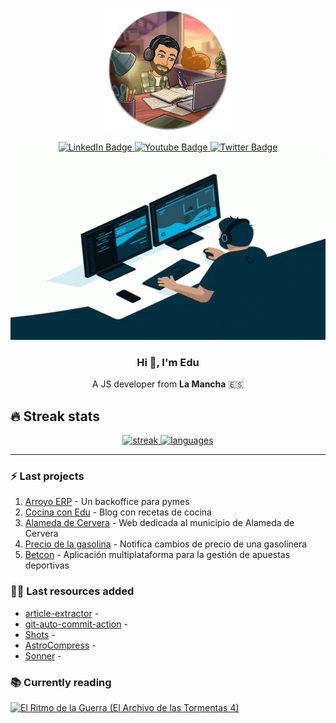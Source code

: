 <p align="center" width="300">
   <img align="center" width="200" src="./assets/image.png" />
</p>

<div id="social" align="center">
  <div id="badges">
    <a href="https://www.linkedin.com/in/eduardoparramazuecos/">
      <img src="https://img.shields.io/badge/LinkedIn-blue?style=for-the-badge&logo=linkedin&logoColor=white" alt="LinkedIn Badge"/>
    </a>
    <a href="http://www.eduardoparra.es/">
      <img src="https://img.shields.io/badge/Blogger-orange?style=for-the-badge&logo=blogger&logoColor=white" alt="Youtube Badge"/>
    </a>
    <a href="https://twitter.com/_eduparra">
      <img src="https://img.shields.io/badge/Twitter-blue?style=for-the-badge&logo=twitter&logoColor=white" alt="Twitter Badge"/>
    </a>
  </div>
</div>

<div align="center">
  <img src="./assets/coding.gif" width="600" height="300"/>
</div>




<div align="center">
  <h3>Hi 👋, I'm Edu </h3>
  <p>A JS developer from <span style='font-weight: bold'>La Mancha</span> 🇪🇸</p>
</div>

## 🔥 Streak stats

<div align="center" width='auto'>
  <a href="https://git.io/streak-stats">
    <img alt="streak" src="https://streak-stats.demolab.com?user=soker90&theme=react&date_format=j%20M%5B%20Y%5D"/>
  </a>
  <a href="https://github.com/anuraghazra/github-readme-stats">
    <img alt="languages" src="https://github-readme-stats.vercel.app/api/top-langs/?username=soker90&layout=compact&theme=react"/>
  </a>
</div>

---

### :zap: Last projects

1. [Arroyo ERP](https://github.com/soker90/arroyo-erp-project) - Un backoffice para pymes
2. [Cocina con Edu](https://github.com/soker90/cooking-blog) - Blog con recetas de cocina
3. [Alameda de Cervera](https://alamedadecervera.com) - Web dedicada al municipio de Alameda de Cervera
4. [Precio de la gasolina](https://github.com/soker90/precio-gasolina) - Notifica cambios de precio de una gasolinera
6. [Betcon](http://betcon.eduardoparra.es) - Aplicación multiplataforma para la gestión de apuestas deportivas


### 👨‍🎓 Last resources added
<!-- START_SECTION:links -->
- [article-extractor](https://link.eduardoparra.es/24) - 
- [git-auto-commit-action](https://link.eduardoparra.es/23) - 
- [Shots](https://link.eduardoparra.es/17) - 
- [AstroCompress](https://link.eduardoparra.es/22) - 
- [Sonner](https://link.eduardoparra.es/21) - 
<!-- END_SECTION:links -->

<!-- START_SECTION:books -->
### 📚 Currently reading

[![El Ritmo de la Guerra (El Archivo de las Tormentas 4)](http://books.google.com/books/content?id=NFfuDwAAQBAJ&printsec=frontcover&img=1&zoom=1&edge=curl&source=gbs_api)](https://github.com/soker90/libros/issues/1 "El Ritmo de la Guerra (El Archivo de las Tormentas 4) by Brandon Sanderson")
<!-- END_SECTION:books -->

<!--
**soker90/soker90** is a ✨ _special_ ✨ repository because its `README.md` (this file) appears on your GitHub profile.

Here are some ideas to get you started:

- 🔭 I’m currently working on Arroyo ERP: [CLIENT](https://github.com/soker90/arroyo-erp-client), [API](https://github.com/soker90/arroyo-erp-api) and [MODELS](https://github.com/soker90/arroyo-erp-models)
- 🌱 I’m currently learning Node.js and Express
- 💬 Ask me about ...
- 📫 How to reach me: ...
- 😄 Pronouns: ...
- ⚡ Fun fact: ...
-->
